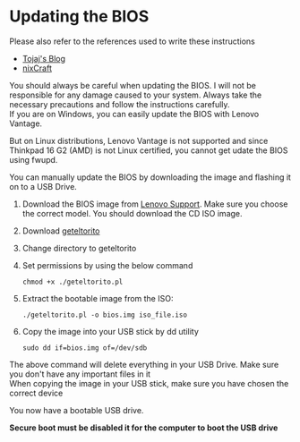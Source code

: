 # Updating the BIOS

Please also refer to the references used to write these instructions
- [Tojaj's Blog](https://tojaj.com/lenovo-biosuefi-update-from-usb-stick-i-e-without-bootable-cd/)
- [nixCraft](https://www.cyberciti.biz/faq/update-lenovo-bios-from-linux-usb-stick-pen/)

<div class = "warning">
You should always be careful when updating the BIOS. I will not be responsible for any damage caused to your system. Always take the necessary precautions and follow the instructions  carefully.
</div>
If you are on Windows, you can easily update the BIOS with Lenovo Vantage.

But on Linux distributions, Lenovo Vantage is not supported and since Thinkpad 16 G2 (AMD) is not Linux certified, you cannot get udate the BIOS using fwupd.

You can manually update the BIOS by downloading the image and flashing it on to a USB Drive.

1. Download the BIOS image from [Lenovo Support](https://support.lenovo.com). Make sure you choose the correct model. You should download the CD ISO image.
2. Download [geteltorito](https://github.com/rainer042/geteltorito)
3. Change directory to geteltorito
4. Set permissions by using the below command

    `chmod +x ./geteltorito.pl`
5. Extract the bootable image from the ISO:

    `./geteltorito.pl -o bios.img iso_file.iso`
6. Copy the image into your USB stick by dd utility

    `sudo dd if=bios.img of=/dev/sdb`
<div class = "warning">The above command will delete everything in your USB Drive. Make sure you don't have any important files in it</div>
<div class = "warning"> When copying the image in your USB stick, make sure you have chosen the correct device</div>

You now have a bootable USB drive.

**Secure boot must be disabled it for the computer to boot the USB drive**